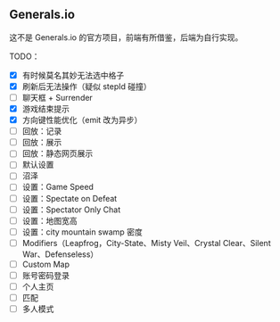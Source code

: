 ## Generals.io

这不是 Generals.io 的官方项目，前端有所借鉴，后端为自行实现。

TODO：

- [x] 有时候莫名其妙无法选中格子
- [x] 刷新后无法操作（疑似 stepId 碰撞）
- [ ] 聊天框 + Surrender
- [x] 游戏结束提示
- [x] 方向键性能优化（emit 改为异步）
- [ ] 回放：记录
- [ ] 回放：展示
- [ ] 回放：静态网页展示
- [ ] 默认设置
- [ ] 沼泽
- [ ] 设置：Game Speed
- [ ] 设置：Spectate on Defeat
- [ ] 设置：Spectator Only Chat
- [ ] 设置：地图宽高
- [ ] 设置：city mountain swamp 密度
- [ ] Modifiers（Leapfrog，City-State、Misty Veil、Crystal Clear、Silent War、Defenseless）
- [ ] Custom Map
- [ ] 账号密码登录
- [ ] 个人主页
- [ ] 匹配
- [ ] 多人模式
